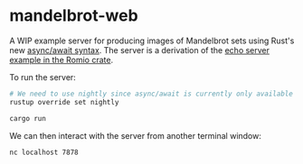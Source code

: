 # mandelbrot-web

A WIP example server for producing images of Mandelbrot sets using Rust's new [async/await syntax].
The server is a derivation of the [echo server example in the Romio crate].

To run the server:

```bash
# We need to use nightly since async/await is currently only available on nightly.
rustup override set nightly

cargo run
```

We can then interact with the server from another terminal window:

```bash
nc localhost 7878
```

[async/await syntax]: https://rust-lang.github.io/async-book/01_getting_started/04_async_await_primer.html
[echo server example in the romio crate]: https://github.com/withoutboats/romio/blob/master/examples/echo.rs

